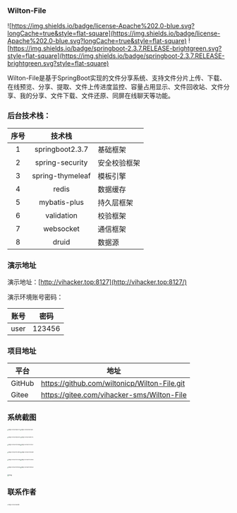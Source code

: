 ### Wilton-File

![https://img.shields.io/badge/license-Apache%202.0-blue.svg?longCache=true&style=flat-square](https://img.shields.io/badge/license-Apache%202.0-blue.svg?longCache=true&style=flat-square)
![https://img.shields.io/badge/springboot-2.3.7.RELEASE-brightgreen.svg?style=flat-square](https://img.shields.io/badge/springboot-2.3.7.RELEASE-brightgreen.svg?style=flat-square)

Wilton-File是基于SpringBoot实现的文件分享系统、支持文件分片上传、下载、在线预览、分享、提取、文件上传进度监控、容量占用显示、文件回收站、文件分享、我的分享、文件下载、文件还原、同屏在线聊天等功能。

### 后台技术栈：

| 序号 |      技术栈      |              |
| :--: | :--------------: | ------------ |
|  1   | springboot2.3.7  | 基础框架     |
|  2   |  spring-security  | 安全校验框架 |
|  3   | spring-thymeleaf | 模板引擎     |
|  4   |      redis       | 数据缓存     |
|  5   |   mybatis-plus   | 持久层框架   |
|  6   |    validation    | 校验框架     |
|  7   |    websocket     | 通信框架     |
|  8   |      druid       | 数据源       |

###  演示地址

演示地址：[http://vihacker.top:8127](http://vihacker.top:8127/)

演示环境账号密码：

| 账号 |  密码  |
| :--: | :----: |
| user | 123456 |

###  项目地址

| 平台   | 地址                                       |
| ------ | ------------------------------------------ |
| GitHub | https://github.com/wiltonicp/Wilton-File.git |
| Gitee  | https://gitee.com/vihacker-sms/Wilton-File |

###  系统截图

<img src="https://oss.wiltonic.cn/image-20210601165617771.png" alt="image-20210601165617771" style="zoom: 15%;" /><img src="https://oss.wiltonic.cn/image-20210601165738810.png" alt="image-20210601165738810" style="zoom:15%;" />

<img src="https://oss.wiltonic.cn/image-20210601165830120.png" alt="image-20210601165830120" style="zoom:15%;" /><img src="https://oss.wiltonic.cn/image-20210601165923115.png" alt="image-20210601165923115" style="zoom:15%;" />

<img src="https://oss.wiltonic.cn/image-20210601170058168.png" alt="image-20210601170058168" style="zoom:15%;" /><img src="https://oss.wiltonic.cn/image-20210601170130132.png" alt="image-20210601170130132" style="zoom:15%;" />

<img src="https://oss.wiltonic.cn/image-20210601170239239.png" alt="image-20210601170239239" style="zoom:15%;" /><img src="https://oss.wiltonic.cn/image-20210601170318809.png" alt="image-20210601170318809" style="zoom:15%;" />

<img src="https://oss.wiltonic.cn/image-20210601170415782.png" alt="image-20210601170415782" style="zoom:15%;" /><img src="https://oss.wiltonic.cn/image-20210601170520655.png" alt="image-20210601170520655" style="zoom:15%;" />

<img src="https://oss.wiltonic.cn/image-20210601170901827.png" alt="image-20210601170901827" style="zoom:15%;" /><img src="https://oss.wiltonic.cn/image-20210601170952585.png" alt="image-20210601170952585" style="zoom:15%;" />

<img src="https://oss.wiltonic.cn/watermark,type_ZmFuZ3poZW5naGVpdGk,shadow_10,text_aHR0cHM6Ly9ibG9nLmNzZG4ubmV0L2hfal9jXzEyMw==,size_16,color_FFFFFF,t_70-20210601171025804.png" alt="img" style="zoom:25%;" />

### 联系作者
<img src="https://oss.wiltonic.cn/OfficialAccounts.jpeg" alt="image-202106011656999" style="zoom: 15%;" />
















